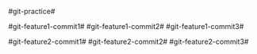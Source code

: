 #git-practice#

#git-feature1-commit1#
#git-feature1-commit2#
#git-feature1-commit3#

#git-feature2-commit1#
#git-feature2-commit2#
#git-feature2-commit3#